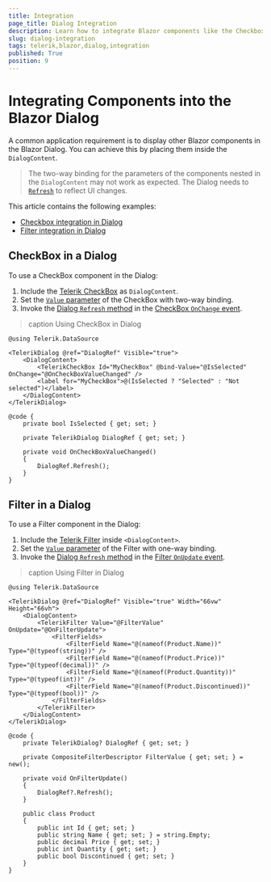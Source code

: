 ```yaml
---
title: Integration
page_title: Dialog Integration
description: Learn how to integrate Blazor components like the Checkbox and the Filter into the Blazor Dialog and explore the practical sample code.
slug: dialog-integration
tags: telerik,blazor,dialog,integration
published: True
position: 9
---
```


# Integrating Components into the Blazor Dialog

A common application requirement is to display other Blazor components in the Blazor Dialog. You can achieve this by placing them inside the `DialogContent`.

>The two-way binding for the parameters of the components nested in the `DialogContent` may not work as expected. The Dialog needs to [`Refresh`](slug:dialog-overview#dialog-reference-and-methods) to reflect UI changes.

This article contains the following examples:

* [Checkbox integration in Dialog](#checkbox-in-a-dialog)
* [Filter integration in Dialog](#filter-in-a-dialog)

## CheckBox in a Dialog

To use a CheckBox component in the Dialog:

1. Include the [Telerik CheckBox](slug:checkbox-overview) as `DialogContent`.
1. Set the [`Value` parameter](slug:checkbox-overview#checkbox-parameters) of the CheckBox with two-way binding.
1. Invoke the [Dialog `Refresh` method](slug:dialog-overview#dialog-reference-and-methods) in the [CheckBox `OnChange` event](slug:checkbox-events#onchange).

>caption Using CheckBox in Dialog

````RAZOR
@using Telerik.DataSource

<TelerikDialog @ref="DialogRef" Visible="true">
    <DialogContent>
        <TelerikCheckBox Id="MyCheckBox" @bind-Value="@IsSelected" OnChange="@OnCheckBoxValueChanged" />
        <label for="MyCheckBox">@(IsSelected ? "Selected" : "Not selected")</label>
    </DialogContent>
</TelerikDialog>

@code {
    private bool IsSelected { get; set; }

    private TelerikDialog DialogRef { get; set; }

    private void OnCheckBoxValueChanged()
    {
        DialogRef.Refresh();
    }
}
````

## Filter in a Dialog

To use a Filter component in the Dialog:

1. Include the [Telerik Filter](slug:filter-overview) inside `<DialogContent>`.
1. Set the [`Value` parameter](slug:filter-overview#filter-parameters) of the Filter with one-way binding.
1. Invoke the [Dialog `Refresh` method](slug:dialog-overview#dialog-reference-and-methods) in the [Filter `OnUpdate` event](slug:filter-events#onupdate).

>caption Using Filter in Dialog

````RAZOR
@using Telerik.DataSource

<TelerikDialog @ref="DialogRef" Visible="true" Width="66vw" Height="66vh">
    <DialogContent>
        <TelerikFilter Value="@FilterValue" OnUpdate="@OnFilterUpdate">
            <FilterFields>
                <FilterField Name="@(nameof(Product.Name))" Type="@(typeof(string))" />
                <FilterField Name="@(nameof(Product.Price))" Type="@(typeof(decimal))" />
                <FilterField Name="@(nameof(Product.Quantity))" Type="@(typeof(int))" />
                <FilterField Name="@(nameof(Product.Discontinued))" Type="@(typeof(bool))" />
            </FilterFields>
        </TelerikFilter>
    </DialogContent>
</TelerikDialog>

@code {
    private TelerikDialog? DialogRef { get; set; }

    private CompositeFilterDescriptor FilterValue { get; set; } = new();

    private void OnFilterUpdate()
    {
        DialogRef?.Refresh();
    }

    public class Product
    {
        public int Id { get; set; }
        public string Name { get; set; } = string.Empty;
        public decimal Price { get; set; }
        public int Quantity { get; set; }
        public bool Discontinued { get; set; }
    }
}
````
